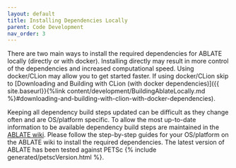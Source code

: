```yaml
---
layout: default
title: Installing Dependencies Locally
parent: Code Development
nav_order: 3
---
```


There are two main ways to install the required dependencies for ABLATE locally (directly or with docker).  Installing directly may result in more control of the dependencies and increased computational speed.  Using docker/CLion may allow you to get started faster.  If using docker/CLion skip to [Downloading and Building with CLion (with docker dependencies)]({{ site.baseurl}}{%link content/development/BuildingAblateLocally.md  %}#downloading-and-building-with-clion-with-docker-dependencies).

Keeping all dependency build steps updated can be difficult as they change often and are OS/platform specific. To allow the most up-to-date information to be available dependency build steps are maintained in the [ABLATE wiki](https://github.com/UBCHREST/ablate/wiki).  Please follow the step-by-step guides for your OS/platform on the ABLATE wiki to install the required dependencies. The latest version of ABLATE has been tested against PETSc {% include generated/petscVersion.html %}.
